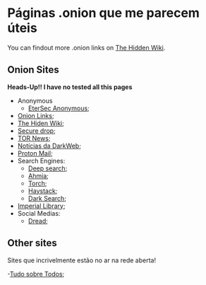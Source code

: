 # Páginas .onion que me parecem úteis

You can findout more .onion links on [The Hidden Wiki](https://thehiddenwiki.org/).

## Onion Sites

**Heads-Up!! I have no tested all this pages**

- Anonymous
  - [EterSec Anonymous](http://anonymouscibyfrq27vxzji5nwfoemmxlbsuimhguhwzwwhgxanovfqd.onion/pt-br/);
- [Onion Links](http://s4k4ceiapwwgcm3mkb6e4diqecpo7kvdnfr5gg7sph7jjppqkvwwqtyd.onion/);
- [The Hiden Wiki](http://6nhmgdpnyoljh5uzr5kwlatx2u3diou4ldeommfxjz3wkhalzgjqxzqd.onion/);
- [Secure drop](http://sdolvtfhatvsysc6l34d65ymdwxcujausv7k5jk4cy5ttzhjoi6fzvyd.onion/);
- [TOR News](http://a4ygisnerpgtc5ayerl22pll6cls3oyj54qgpm7qrmb66xrxts6y3lyd.onion/index.html);
- [Notícias da DarkWeb](http://darknetlidvrsli6iso7my54rjayjursyw637aypb6qambkoepmyq2yd.onion/);
- [Proton Mail](https://protonmailrmez3lotccipshtkleegetolb73fuirgj7r4o4vfu7ozyd.onion/);
- Search Engines:
  - [Deep search](http://search7tdrcvri22rieiwgi5g46qnwsesvnubqav2xakhezv4hjzkkad.onion/);
  - [Ahmia](http://juhanurmihxlp77nkq76byazcldy2hlmovfu2epvl5ankdibsot4csyd.onion/);
  - [Torch](http://xmh57jrknzkhv6y3ls3ubitzfqnkrwxhopf5aygthi7d6rplyvk3noyd.onion/);
  - [Haystack](http://haystak5njsmn2hqkewecpaxetahtwhsbsa64jom2k22z5afxhnpxfid.onion/);
  - [Dark Search](http://darkschn4iw2hxvpv2vy2uoxwkvs2padb56t3h4wqztre6upoc5qwgid.onion/);
- [Imperial Library](http://kx5thpx2olielkihfyo4jgjqfb7zx7wxr3sd4xzt26ochei4m6f7tayd.onion/);
- Social Medias: 
  - [Dread](http://dreadytofatroptsdj6io7l3xptbet6onoyno2yv7jicoxknyazubrad.onion/auth/register);

## Other sites

Sites que incrivelmente estão no ar na rede aberta!

-[Tudo sobre Todos](https://tudosobretodos.info);
